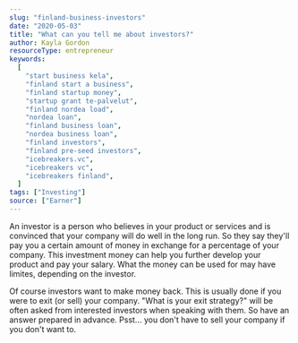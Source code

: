 ```yaml
---
slug: "finland-business-investors"
date: "2020-05-03"
title: "What can you tell me about investors?"
author: Kayla Gordon
resourceType: entrepreneur
keywords:
  [
    "start business kela",
    "finland start a business",
    "finland startup money",
    "startup grant te-palvelut",
    "finland nordea load",
    "nordea loan",
    "finland business loan",
    "nordea business loan",
    "finland investors",
    "finland pre-seed investors",
    "icebreakers.vc",
    "icebreakers vc",
    "icebreakers finland",
  ]
tags: ["Investing"]
source: ["Earner"]
---
```


An investor is a person who believes in your product or services and is convinced that your company will do well in the long run. So they say they'll pay you a certain amount of money in exchange for a percentage of your company. This investment money can help you further develop your product and pay your salary. What the money can be used for may have limites, depending on the investor.

Of course investors want to make money back. This is usually done if you were to exit (or sell) your company. "What is your exit strategy?" will be often asked from interested investors when speaking with them. So have an answer prepared in advance. Psst... you don't have to sell your company if you don't want to.
